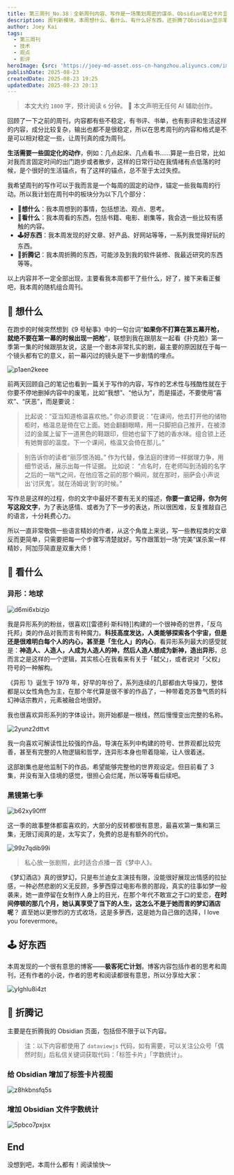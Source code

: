 ```yaml
---
title: 第三周刊_No.38｜全新周刊内容、写作是一场策划周密的谋杀、Obsidian笔记卡片显示
description: 周刊新模块，本周想什么、看什么、有什么好东西，还折腾了Obsidian显示笔记卡片和统计字数。
author: Joey Kai
tags:
  - 第三周刊
  - 技术
  - 观点
  - 影评
heroImage: {src: 'https://joey-md-asset.oss-cn-hangzhou.aliyuncs.com/img/202508232120149.png', inferSize: true}
publishDate: 2025-08-23
createdDate: 2025-08-23 19:25
updatedDate: 2025-08-23 20:13
---
```


> 本文大约 `1800` 字，预计阅读 `6` 分钟。
> 🤖 本文声明无任何 AI 辅助创作。

回顾了一下之前的周刊，内容都有些不稳定，有书评、书单，也有影评和生活这样的内容，成分比较复杂，输出也都不是很稳定，所以在思考周刊的内容和格式是不是可以相对稳定一些，让周刊真的成为周刊。

**生活需要一些固定化的动作**，例如：几点起床、几点看书……算是一些日常，比如对我而言固定时间的出门跑步或者散步，这样的日常行动在我情绪有点低落的时候，是个很好的生活锚点，有了这样的锚点，总不至于太过失控。 

我希望周刊的写作可以于我而言是一个每周的固定的动作，锚定一些我每周的行动。所以我计划在周刊中的板块分为以下几个部分：
- **🤔想什么**：我本周想到的事情，包括想法、观点、思考。
- **👀看什么**：我本周看的东西，包括书籍、电影、剧集等，我会选一些比较有感触的内容。
- **🕹️好东西**：我本周发现的好文章、好产品、好网站等等，一系列我觉得好玩的东西。
- **🥕折腾记**：我本周折腾的东西，可能涉及到我的软件装修、我最近研究的东西等等。

以上内容并不一定全部出现，主要看我本周都干了些什么，好了，接下来看正餐吧，我本周的随机组合周刊。

## 🤔 想什么

在跑步的时候突然想到《9 号秘事》中的一句台词“**如果你不打算在第五幕开枪，就绝不要在第一幕的时候出现一把枪**”，联想到我在跟朋友一起看《扑克脸》第一季第一集的时候跟朋友说，这是一个剧本非常扎实的剧，最主要的原因就在于每一个镜头都有它的意义，前一幕闪过的镜头是下一步剧情的埋点。

![p1aen2keee](../assets/2025/p1aen2keee.png)

前两天回顾自己的笔记也看到一篇关于写作的内容，写作的艺术性与残酷性就在于你要不停地删掉内容中的废笔，比如“我想”、“他认为”，而是描述，不要使用“喜欢”、“厌恶”，而是要说：

> 比起说：“亚当知道格温喜欢他。”
> 你必须要说：“在课间，他去打开他的储物柜时，格温总是倚在它上面。她会翻翻眼睛，用一只脚把自己推开，在被漆过的金属上留下一道黑色的鞋跟印，但她也留下了她的香水味。组合锁上还有她臀部的温度。下一个课间，格温又会倚在那儿。”

> 别告诉你的读者“丽莎恨汤姆。”
> 作为代替，像法庭的律师一样据理力争，用细节说话，展示出每一件证据。
> 比如说：
> “点名时，在老师叫到汤姆的名字之后的一喘气之间，在他应答之前的那个瞬间，就在那时，丽萨会小声说出‘讨厌鬼’。就在汤姆说‘到’的时候。”

写作总是这样的过程，你的文字中最好不要有无关的描述，**你要一直记得，你为何写这段文字**，为了表达感情、或者为了下一步的表达，所以很困难，反复推敲自己的语言，十分耗费心力。

所以一直非常敬佩一些语言精妙的作者，从这个角度上来说，写一些教程类的文章反而更简单，只需要把每一个步骤写清楚就好。写作跟策划一场“完美”谋杀案一样精妙，阿加莎简直是双重大师！

## 👀 看什么

### 异形：地球

![d6mi6xbizjo](../assets/2025/d6mi6xbizjo.png)

我是异形系列的粉丝，很喜欢[[雷德利·斯科特]]构建的一个很神奇的世界，「反乌托邦」类的作品对我而言有种魔力。**科技高度发达，人类能够探索各个宇宙，但是还是很难明白每个人的内心，甚至是「生化人」的内心**，看异形系列最大的感受就是：**神造人、人造人，人成为人造人的神，然后人造人想成为新神，造出异形**，总而言之是这样的一个逻辑，其实核心在我看来有关于「弑父」，或者说对「父权」符号的一种解构。

《异形 1》诞生于 1979 年，好早的年份了，系列连续的几部都由大导操刀，整体都是以女性角色为主，在那个年代算是很不爹的作品了，一种带着克苏鲁气质的科幻神话宗教片，元素被融合地很好。

我也很喜欢异形系列的字体设计。刚开始都是一根线，然后慢慢变出完整的名称。

![2yunz2dttvt](../assets/2025/2yunz2dttvt.png)

我一向喜欢可解读性比较强的作品，导演在系列中构建的符号、世界观都比较完善，甚至有完整的人物逻辑和哲学，连异形本身也带着隐喻，让人很着迷。

这部剧集也是他监制下的作品，希望能够完整他的世界观设定。但目前看了 3 集，并没有渐入佳境的感觉，很担心会烂尾，所以等等看后续吧。

### 黑镜第七季

![b62xy90fff](../assets/2025/b62xy90fff.png)

这一季的故事整体都蛮喜欢的，大部分的反转都很有意思，最喜欢第一集和第三集，无限订阅真的是，太写实了，免费的总是有额外的代价。

![99z7qdib99i](../assets/2025/99z7qdib99i.png)

> 私心放一张剧照，此时适合点播一首《梦中人》。

《梦幻酒店》真的很梦幻，只是布兰迪女主演技有限，没能很好展现出情感的拉扯感，一种必然悲剧的义无反顾，多萝西穿过电影布景的那段，真实的往事如梦一般袭来，她一直停留在女制作人身上的目光，在那个年代不敢宣之于口的爱恋，**在时间停顿的那几个月，她认真享受了当下的人生，这怎么不是于她而言的梦幻酒店呢**？ 直至她以更惨烈的方式收场，这是多萝西，这是她为自己做的选择，I love you forevermore。

## 🕹️ 好东西

本周发现的一个很有意思的博客——**极客死亡计划**，博客内容包括作者的思考和周刊，还有作者的小说，作者的思考和阅读都很有意思，所以分享给大家：

![ylghlu8i4zt](../assets/2025/ylghlu8i4zt.png)

## 🥕 折腾记

主要是在折腾我的 Obsidian 页面，包括但不限于以下内容。

> 注：以下内容都使用了 `dataviewjs` 代码，如有需要，可以关注公众号「偶然时刻」后私信关键词获取代码：「标签卡片」「字数统计」。

### 给 Obsidian 增加了标签卡片视图

![z8hkbnsfq5s](../assets/2025/z8hkbnsfq5s.png)

### 增加 Obsidian 文件字数统计

![5pbco7pxjsx](../assets/2025/5pbco7pxjsx.png)

## End

没想到吧，本周什么都有！阅读愉快～
